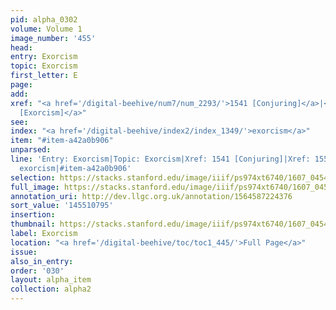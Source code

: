 ```yaml
---
pid: alpha_0302
volume: Volume 1
image_number: '455'
head:
entry: Exorcism
topic: Exorcism
first_letter: E
page:
add:
xref: "<a href='/digital-beehive/num7/num_2293/'>1541 [Conjuring]</a>|<a href='/digital-beehive/num7/num_2313/'>1551
  [Exorcism]</a>"
see:
index: "<a href='/digital-beehive/index2/index_1349/'>exorcism</a>"
item: "#item-a42a0b906"
unparsed:
line: 'Entry: Exorcism|Topic: Exorcism|Xref: 1541 [Conjuring]|Xref: 1551 [Exorcism]|Index:
  exorcism|#item-a42a0b906'
selection: https://stacks.stanford.edu/image/iiif/ps974xt6740/1607_0454/376,795,3104,312/full/0/default.jpg
full_image: https://stacks.stanford.edu/image/iiif/ps974xt6740/1607_0454/full/full/0/default.jpg
annotation_uri: http://dev.llgc.org.uk/annotation/1564587224376
sort_value: '145510795'
insertion:
thumbnail: https://stacks.stanford.edu/image/iiif/ps974xt6740/1607_0454/376,795,600,180/250,/0/default.jpg
label: Exorcism
location: "<a href='/digital-beehive/toc/toc1_445/'>Full Page</a>"
issue:
also_in_entry:
order: '030'
layout: alpha_item
collection: alpha2
---
```

